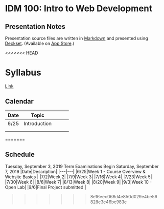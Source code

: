 # IDM 100: Intro to Web Development

## Presentation Notes

Presentation source files are written in [Markdown](http://daringfireball.net/projects/markdown/) and presented using [Deckset](http://www.decksetapp.com). (Available on [App Store](https://itunes.apple.com/us/app/deckset/id847496013?mt=12).)

<<<<<<< HEAD
# Syllabus 
[Link](docs/syllabus.md)

## Calendar 
| Date      | Topic        |   |   |   |
|-----------|--------------|---|---|---|
| 6/25 | Introduction |   |   |   |
|           |              |   |   |   |
|           |              |   |   |   |
=======

## Schedule 
Tuesday, September 3, 2019	Term Examinations Begin
Saturday, September 7, 2019
|Date|Description|
|---|---|
|6/25|Week 1 - Course Overview & Website Basics |
|7/2|Week 2|
|7/9|Week 3|
|7/16|Week 4|
|7/23|Week 5|
|7/30|Week 6|
|8/6|Week 7|
|8/13|Week 8|
|8/20|Week 9|
|9/3|Week 10 - Open Lab|
|9/6|Final Project submitted |
>>>>>>> 8e16eec068d4e850d029e4be56828c3c46bc983c
